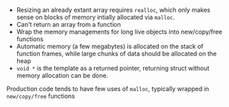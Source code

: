 - Resizing an already extant array requires `realloc`, which only makes
  sense on blocks of memory intially allocated via `malloc`.
- Can't return an array from a function
- Wrap the memory managements for long live objects into new/copy/free
  functions
- Automatic memory (a few megabytes) is allocated on the stack of function frames,
  while large chunks of data should be allocated on the heap
- `void *` is the template as a returned pointer, returning struct
  without memory allocation can be done.

Production code tends to have few uses of `malloc`, typically wrapped in
`new/copy/free` functions

